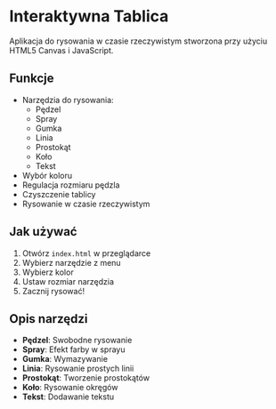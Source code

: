 # Interaktywna Tablica

Aplikacja do rysowania w czasie rzeczywistym stworzona przy użyciu HTML5 Canvas i JavaScript.

## Funkcje
- Narzędzia do rysowania:
  - Pędzel
  - Spray
  - Gumka
  - Linia
  - Prostokąt
  - Koło
  - Tekst
- Wybór koloru
- Regulacja rozmiaru pędzla
- Czyszczenie tablicy
- Rysowanie w czasie rzeczywistym

## Jak używać
1. Otwórz `index.html` w przeglądarce
2. Wybierz narzędzie z menu
3. Wybierz kolor
4. Ustaw rozmiar narzędzia
5. Zacznij rysować!

## Opis narzędzi
- **Pędzel**: Swobodne rysowanie
- **Spray**: Efekt farby w sprayu
- **Gumka**: Wymazywanie
- **Linia**: Rysowanie prostych linii
- **Prostokąt**: Tworzenie prostokątów
- **Koło**: Rysowanie okręgów
- **Tekst**: Dodawanie tekstu
